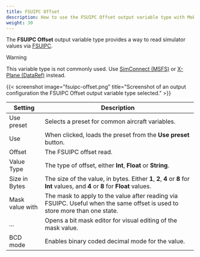 ```yaml
---
title: FSUIPC Offset
description: How to use the FSUIPC Offset output variable type with MobiFlight.
weight: 30
---
```


The **FSUIPC Offset** output variable type provides a way to read simulator values via [FSUIPC](https://www.fsuipc.com/).

> [!WARNING]
> This variable type is not commonly used. Use [SimConnect (MSFS)](/features/output-variable-types/simconnect-msfs/) or [X-Plane (DataRef)](/features/output-variable-types/x-plane-dataref/) instead.

{{< screenshot image="fsuipc-offset.png" title="Screenshot of an output configuration the FSUIPC Offset output variable type selected." >}}

| Setting         | Description                                                                                                                       |
| --------------- | --------------------------------------------------------------------------------------------------------------------------------- |
| Use preset      | Selects a preset for common aircraft variables.                                                                                   |
| Use             | When clicked, loads the preset from the **Use preset** button.                                                                    |
| Offset          | The FSUIPC offset read.                                                                                                           |
| Value Type      | The type of offset, either **Int**, **Float** or **String**.                                                                      |
| Size in Bytes   | The size of the value, in bytes. Either **1**, **2**, **4** or **8** for **Int** values, and **4** or **8** for **Float** values. |
| Mask value with | The mask to apply to the value after reading via FSUIPC. Useful when the same offset is used to store more than one state.        |
| ...             | Opens a bit mask editor for visual editing of the mask value.                                                                     |
| BCD mode        | Enables binary coded decimal mode for the value.                                                                                  |
